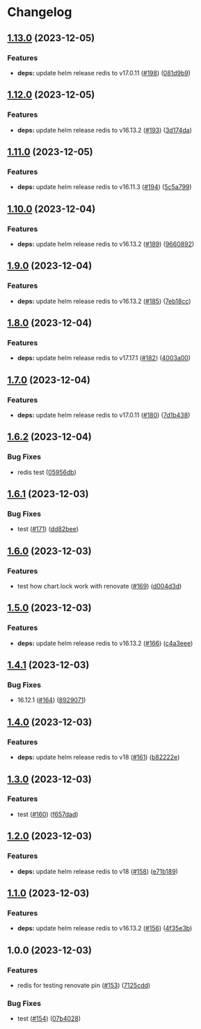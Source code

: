 # Changelog

## [1.13.0](https://github.com/sunggun-yu/meowhq-helm-charts/compare/meowhq-redis-v1.12.0...meowhq-redis-v1.13.0) (2023-12-05)


### Features

* **deps:** update helm release redis to v17.0.11 ([#198](https://github.com/sunggun-yu/meowhq-helm-charts/issues/198)) ([081d9b9](https://github.com/sunggun-yu/meowhq-helm-charts/commit/081d9b9444063efcdd2e578827fd5165ebfd2a54))

## [1.12.0](https://github.com/sunggun-yu/meowhq-helm-charts/compare/meowhq-redis-v1.11.0...meowhq-redis-v1.12.0) (2023-12-05)


### Features

* **deps:** update helm release redis to v16.13.2 ([#193](https://github.com/sunggun-yu/meowhq-helm-charts/issues/193)) ([3d174da](https://github.com/sunggun-yu/meowhq-helm-charts/commit/3d174da201564dc2b488f0176de4c4e652be225e))

## [1.11.0](https://github.com/sunggun-yu/meowhq-helm-charts/compare/meowhq-redis-v1.10.0...meowhq-redis-v1.11.0) (2023-12-05)


### Features

* **deps:** update helm release redis to v16.11.3 ([#194](https://github.com/sunggun-yu/meowhq-helm-charts/issues/194)) ([5c5a799](https://github.com/sunggun-yu/meowhq-helm-charts/commit/5c5a799acbb8a9f8a61ad8bad5a7616c89068fd2))

## [1.10.0](https://github.com/sunggun-yu/meowhq-helm-charts/compare/meowhq-redis-v1.9.0...meowhq-redis-v1.10.0) (2023-12-04)


### Features

* **deps:** update helm release redis to v16.13.2 ([#189](https://github.com/sunggun-yu/meowhq-helm-charts/issues/189)) ([9660892](https://github.com/sunggun-yu/meowhq-helm-charts/commit/96608923b59e75d684aa72d7edd9d4586f8ed29a))

## [1.9.0](https://github.com/sunggun-yu/meowhq-helm-charts/compare/meowhq-redis-v1.8.0...meowhq-redis-v1.9.0) (2023-12-04)


### Features

* **deps:** update helm release redis to v16.13.2 ([#185](https://github.com/sunggun-yu/meowhq-helm-charts/issues/185)) ([7eb18cc](https://github.com/sunggun-yu/meowhq-helm-charts/commit/7eb18cc374d485d3c05b934a393dd90dd1714ec3))

## [1.8.0](https://github.com/sunggun-yu/meowhq-helm-charts/compare/meowhq-redis-v1.7.0...meowhq-redis-v1.8.0) (2023-12-04)


### Features

* **deps:** update helm release redis to v17.17.1 ([#182](https://github.com/sunggun-yu/meowhq-helm-charts/issues/182)) ([4003a00](https://github.com/sunggun-yu/meowhq-helm-charts/commit/4003a00629982bd59dbc33362969f908d2d0fc90))

## [1.7.0](https://github.com/sunggun-yu/meowhq-helm-charts/compare/meowhq-redis-v1.6.2...meowhq-redis-v1.7.0) (2023-12-04)


### Features

* **deps:** update helm release redis to v17.0.11 ([#180](https://github.com/sunggun-yu/meowhq-helm-charts/issues/180)) ([7d1b438](https://github.com/sunggun-yu/meowhq-helm-charts/commit/7d1b438cf82f81d20cd05b0d14b324ae28dbbce1))

## [1.6.2](https://github.com/sunggun-yu/meowhq-helm-charts/compare/meowhq-redis-v1.6.1...meowhq-redis-v1.6.2) (2023-12-04)


### Bug Fixes

* redis test ([05956db](https://github.com/sunggun-yu/meowhq-helm-charts/commit/05956dba470c933ab8ede98fc29ebd459812675c))

## [1.6.1](https://github.com/sunggun-yu/meowhq-helm-charts/compare/meowhq-redis-v1.6.0...meowhq-redis-v1.6.1) (2023-12-03)


### Bug Fixes

* test ([#171](https://github.com/sunggun-yu/meowhq-helm-charts/issues/171)) ([dd82bee](https://github.com/sunggun-yu/meowhq-helm-charts/commit/dd82bee4b4f96dc6aa6156fa07e25d3e05c1acf8))

## [1.6.0](https://github.com/sunggun-yu/meowhq-helm-charts/compare/meowhq-redis-v1.5.0...meowhq-redis-v1.6.0) (2023-12-03)


### Features

* test how chart.lock work with renovate ([#169](https://github.com/sunggun-yu/meowhq-helm-charts/issues/169)) ([d004d3d](https://github.com/sunggun-yu/meowhq-helm-charts/commit/d004d3ddda202b4efcd99577c4c6b6d2b652ce41))

## [1.5.0](https://github.com/sunggun-yu/meowhq-helm-charts/compare/meowhq-redis-v1.4.1...meowhq-redis-v1.5.0) (2023-12-03)


### Features

* **deps:** update helm release redis to v16.13.2 ([#166](https://github.com/sunggun-yu/meowhq-helm-charts/issues/166)) ([c4a3eee](https://github.com/sunggun-yu/meowhq-helm-charts/commit/c4a3eee3dadcc25c48554a427e5c62ec93a69fd9))

## [1.4.1](https://github.com/sunggun-yu/meowhq-helm-charts/compare/meowhq-redis-v1.4.0...meowhq-redis-v1.4.1) (2023-12-03)


### Bug Fixes

* 16.12.1 ([#164](https://github.com/sunggun-yu/meowhq-helm-charts/issues/164)) ([8929071](https://github.com/sunggun-yu/meowhq-helm-charts/commit/89290711d8c12416e924c7ec33237b492b8d9c66))

## [1.4.0](https://github.com/sunggun-yu/meowhq-helm-charts/compare/meowhq-redis-v1.3.0...meowhq-redis-v1.4.0) (2023-12-03)


### Features

* **deps:** update helm release redis to v18 ([#161](https://github.com/sunggun-yu/meowhq-helm-charts/issues/161)) ([b82222e](https://github.com/sunggun-yu/meowhq-helm-charts/commit/b82222e7ca62bae728cdbdd65832435eb414ba80))

## [1.3.0](https://github.com/sunggun-yu/meowhq-helm-charts/compare/meowhq-redis-v1.2.0...meowhq-redis-v1.3.0) (2023-12-03)


### Features

* test ([#160](https://github.com/sunggun-yu/meowhq-helm-charts/issues/160)) ([f657dad](https://github.com/sunggun-yu/meowhq-helm-charts/commit/f657dada50a1f619d734e19af1efb1be04af3475))

## [1.2.0](https://github.com/sunggun-yu/meowhq-helm-charts/compare/meowhq-redis-v1.1.0...meowhq-redis-v1.2.0) (2023-12-03)


### Features

* **deps:** update helm release redis to v18 ([#158](https://github.com/sunggun-yu/meowhq-helm-charts/issues/158)) ([e71b189](https://github.com/sunggun-yu/meowhq-helm-charts/commit/e71b18948e0e68bbdd6b2d9d034194a1cab52bcc))

## [1.1.0](https://github.com/sunggun-yu/meowhq-helm-charts/compare/meowhq-redis-v1.0.0...meowhq-redis-v1.1.0) (2023-12-03)


### Features

* **deps:** update helm release redis to v16.13.2 ([#156](https://github.com/sunggun-yu/meowhq-helm-charts/issues/156)) ([4f35e3b](https://github.com/sunggun-yu/meowhq-helm-charts/commit/4f35e3b2d634527b5089b576cdc97c883ef20ffc))

## 1.0.0 (2023-12-03)


### Features

* redis for testing renovate pin ([#153](https://github.com/sunggun-yu/meowhq-helm-charts/issues/153)) ([7125cdd](https://github.com/sunggun-yu/meowhq-helm-charts/commit/7125cdd493e478b2997862b104d6ff767e7c9c9d))


### Bug Fixes

* test ([#154](https://github.com/sunggun-yu/meowhq-helm-charts/issues/154)) ([07b4028](https://github.com/sunggun-yu/meowhq-helm-charts/commit/07b402857d692f9a48d7aad40f89a38fbd53cd01))
